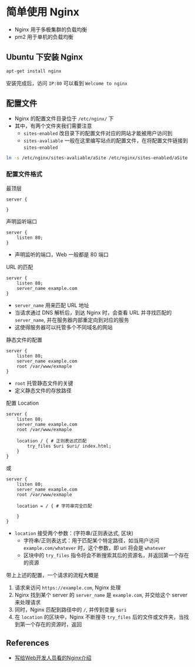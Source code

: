 # 简单使用 Nginx

- Nginx 用于多极集群的负载均衡
- pm2 用于单机的负载均衡

## Ubuntu 下安装 Nginx

```sh
apt-get install nginx
```

安装完成后，访问 `IP:80` 可以看到 `Welcome to nginx`

## 配置文件

- Nginx 的配置文件目录位于 `/etc/nginx/` 下
- 其中，有两个文件夹我们需要注意
    - `sites-enabled` 改目录下的配置文件对应的网站才能被用户访问到
    - `sites-avaliable` 一般在这里编写站点的配置文件，在将配置文件链接到 `sites-enabled`


```sh
ln -s /etc/nginx/sites-avaliable/aSite /etc/nginx/sites-enabled/aSite
```

### 配置文件格式

最顶层

```
server {

}
```

声明监听端口

```
server {
    listen 80;
}
```

- 声明监听的端口，Web 一般都是 80 端口

URL 的匹配

```
server {
    listen 80;
    server_name example.com
}
```

- `server_name` 用来匹配 URL 地址
- 当请求通过 DNS 解析后，到达 Nginx 时，会查看 URL 并寻找匹配的 `server_name`, 并在服务器内部重定向到对应的服务
- 这使得服务器可以托管多个不同域名的网站

静态文件的配置

```
server {
    listen 80;
    server_name example.com
    root /var/www/exmaple
}
```

- `root` 托管静态文件的关键
- 定义静态文件的存放路径

配置 Location

```
server {
    listen 80;
    server_name example.com
    root /var/www/exmaple
    
    location / { # 正则表达式匹配
        try_files $uri $uri/ index.html;
    }
}
```

或

```
server {
    listen 80;
    server_name example.com
    root /var/www/exmaple
    
    location = / { # 字符串完全匹配
    
    }
}
```

- `location` 接受两个参数：(字符串/正则表达式, 区块)
    - 字符串/正则表达式：用于匹配某个特定路径，如当用户访问 `example.com/whatever` 时，这个参数，即 uri 将会是 `whatever`
    - 区块中的 `try_files` 指令将会不断搜索其后的资源名，并返回第一个存在的资源

带上上述的配置，一个请求的流程大概是

1. 请求来访问 `https://example.com`, Nginx 处理
2. Nginx 找到某个 server 的 `server_name` 是 `example.com`, 并交给这个 server 来处理请求
3. 同时，Nginx 匹配到路径中的 `/`, 并传到变量 `$uri`
4. 在 `location` 的区块中，Nginx 不断搜寻 `try_files` 后的文件或文件夹，当找到第一个存在的资源时，返回

## References

- [写给Web开发人员看的Nginx介绍](https://fraserxu.me/2013/06/22/Nginx-for-developers/)


